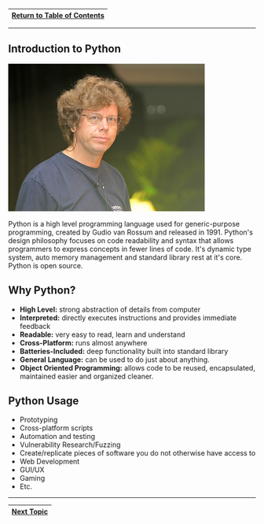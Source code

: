 
|[Return to Table of Contents](/00-Table-of-Contents.md)|
|---|

---

## Introduction to Python

![](/assets/guido.jpg)

Python is a high level programming language used for generic-purpose programming, created by Gudio van Rossum and released in 1991. Python's design philosophy focuses on code readability and syntax that allows programmers to express concepts in fewer lines of code. It's dynamic type system, auto memory management and standard library rest at it's core. Python is open source.

## Why Python?

* **High Level:** strong abstraction of details from computer​
* **Interpreted:** directly executes instructions and provides immediate feedback​
* **Readable:** very easy to read, learn and understand​
* **Cross-Platform:** runs almost anywhere​
* **Batteries-Included:** deep functionality built into standard library​
* **General Language:** can be used to do just about anything.​
* **Object Oriented Programming:** allows code to be reused, encapsulated, maintained easier and organized cleaner.​

## Python Usage

* Prototyping​
* Cross-platform scripts​
* Automation and testing​
* Vulnerability Research/Fuzzing​
* Create/replicate pieces of software you do not otherwise have access to​
* Web Development​
* GUI/UX​
* Gaming​
* Etc.​

---

|[Next Topic](/01_python_features/02_pydocs_pep8.md)|
|---|

